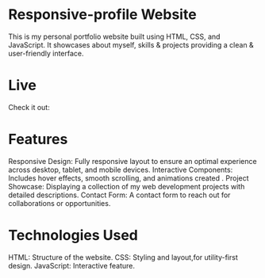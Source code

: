 # Responsive-profile Website

This is my personal portfolio website built using HTML, CSS, and JavaScript. It showcases about myself, skills & projects providing a clean & user-friendly interface.

# Live
Check it out:

# Features
Responsive Design: Fully responsive layout to ensure an optimal experience across desktop, tablet, and mobile devices.
Interactive Components: Includes hover effects, smooth scrolling, and animations created .
Project Showcase: Displaying a collection of my web development projects with detailed descriptions.
Contact Form: A contact form to reach out for collaborations or opportunities.
# Technologies Used
HTML: Structure of the website.
CSS: Styling and layout,for utility-first design.
JavaScript: Interactive feature.

